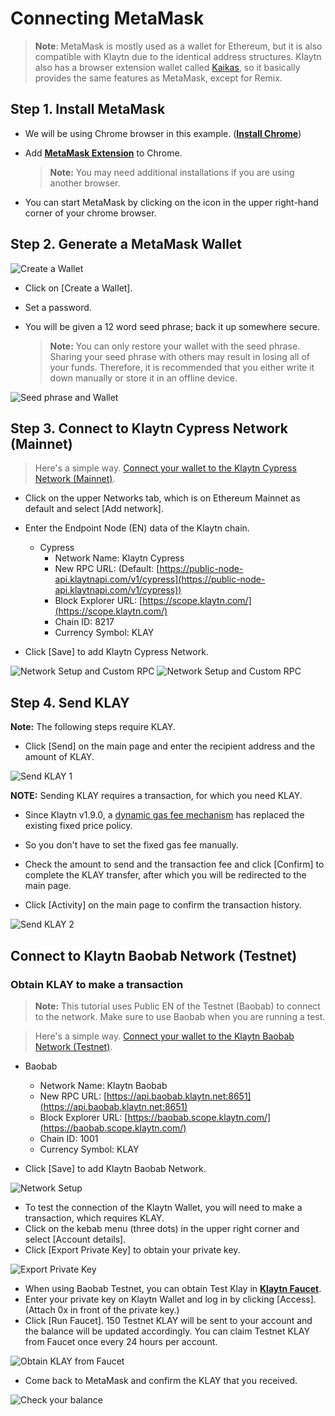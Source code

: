 # Connecting MetaMask <a id="connecting-metamask"></a>

> **Note**: MetaMask is mostly used as a wallet for Ethereum, but it is also compatible with Klaytn due to the identical address structures. Klaytn also has a browser extension wallet called [Kaikas](../developer-tools/README.md#kaikas), so it basically provides the same features as MetaMask, except for Remix.

## Step 1. Install MetaMask <a id="install-metamask"></a>

* We will be using Chrome browser in this example. ([**Install Chrome**](https://www.google.com/intl/en_us/chrome/))

* Add [**MetaMask Extension**](https://chrome.google.com/webstore/detail/metamask/nkbihfbeogaeaoehlefnkodbefgpgknn?hl=en) to Chrome.

  >  **Note:** You may need additional installations if you are using another browser. 

* You can start MetaMask by clicking on the icon in the upper right-hand corner of your chrome browser.


## Step 2. Generate a MetaMask Wallet <a id="generate-a-metamask"></a>

![Create a Wallet](./img/new-to-metamask.png)

* Click on [Create a Wallet].
* Set a password.
* You will be given a 12 word seed phrase; back it up somewhere secure.

  > **Note:** You can only restore your wallet with the seed phrase. Sharing your seed phrase with others may result in losing all of your funds. Therefore, it is recommended that you either write it down manually or store it in an offline device.

![Seed phrase and Wallet](./img/metamask-secret-backup.png)


## Step 3. Connect to Klaytn Cypress Network (Mainnet) <a id="connect-to-klaytn-cypress-network-mainnet"></a>

> Here's a simple way. [Connect your wallet to the Klaytn Cypress Network (Mainnet)](https://chainlist.org/chain/8217).

* Click on the upper Networks tab, which is on Ethereum Mainnet as default and select [Add network].

* Enter the Endpoint Node (EN) data of the Klaytn chain.

  * Cypress
    * Network Name: Klaytn Cypress
    * New RPC URL: (Default: [https://public-node-api.klaytnapi.com/v1/cypress](https://public-node-api.klaytnapi.com/v1/cypress))
    * Block Explorer URL: [https://scope.klaytn.com/](https://scope.klaytn.com/)
    * Chain ID: 8217
    * Currency Symbol: KLAY

* Click [Save] to add Klaytn Cypress Network.

![Network Setup and Custom RPC](./img/metamask-add-cypress-1.png)
![Network Setup and Custom RPC](./img/metamask-add-cypress-2.png)


## Step 4. Send KLAY <a id="send-klay"></a>
**Note:** The following steps require KLAY.

* Click [Send] on the main page and enter the recipient address and the amount of KLAY.

![Send KLAY 1](./img/metamask-send-klay-1.png)

**NOTE:** Sending KLAY requires a transaction, for which you need KLAY.

* Since Klaytn v1.9.0, a [dynamic gas fee mechanism](https://medium.com/klaytn/dynamic-gas-fee-pricing-mechanism-1dac83d2689) has replaced the existing fixed price policy.
* So you don't have to set the fixed gas fee manually.

* Check the amount to send and the transaction fee and click [Confirm] to complete the KLAY transfer, after which you will be redirected to the main page.
* Click [Activity] on the main page to confirm the transaction history.

![Send KLAY 2](./img/metamask-send-klay-2.png)


## Connect to Klaytn Baobab Network (Testnet) <a id="connect-to-klaytn-baobab-network-testnet"></a>
### Obtain KLAY to make a transaction
> **Note:** This tutorial uses Public EN of the Testnet (Baobab) to connect to the network. Make sure to use Baobab when you are running a test.

> Here's a simple way. [Connect your wallet to the Klaytn Baobab Network (Testnet)](https://chainlist.org/chain/1001).


* Baobab
  * Network Name: Klaytn Baobab
  * New RPC URL: [https://api.baobab.klaytn.net:8651](https://api.baobab.klaytn.net:8651)
  * Block Explorer URL: [https://baobab.scope.klaytn.com/](https://baobab.scope.klaytn.com/)
  * Chain ID: 1001
  * Currency Symbol: KLAY

* Click [Save] to add Klaytn Baobab Network.

![Network Setup](./img/connect-testnet-1.png)

* To test the connection of the Klaytn Wallet, you will need to make a transaction, which requires KLAY.
* Click on the kebab menu (three dots) in the upper right corner and select [Account details].
* Click [Export Private Key] to obtain your private key.

![Export Private Key](./img/connect-testnet-2.png)

* When using Baobab Testnet, you can obtain Test Klay in [**Klaytn Faucet**](https://baobab.wallet.klaytn.foundation/access?next=faucet).
* Enter your private key on Klaytn Wallet and log in by clicking [Access]. (Attach 0x in front of the private key.)
* Click [Run Faucet]. 150 Testnet KLAY will be sent to your account and the balance will be updated accordingly. You can claim Testnet KLAY from Faucet once every 24 hours per account.

![Obtain KLAY from Faucet](./img/connect-testnet-3.png)

* Come back to MetaMask and confirm the KLAY that you received.

![Check your balance](./img/connect-testnet-4.png)
